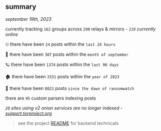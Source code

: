 
## summary
_september 19th, 2023_

currently tracking `162` groups across `290` relays & mirrors - _`119` currently online_

⏲ there have been `24` posts within the `last 24 hours`

🦈 there have been `307` posts within the `month of september`

🪐 there have been `1374` posts within the `last 90 days`

🏚 there have been `3331` posts within the `year of 2023`

🦕 there have been `8021` posts `since the dawn of ransomwatch`

there are `95` custom parsers indexing posts

_`20` sites using v2 onion services are no longer indexed - [support.torproject.org](https://support.torproject.org/onionservices/v2-deprecation/)_

> see the project [README](https://github.com/joshhighet/ransomwatch#ransomwatch--) for backend technicals
